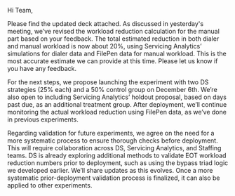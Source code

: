 Hi Team,

Please find the updated deck attached. As discussed in yesterday's meeting, we’ve revised the workload reduction calculation for the manual part based on your feedback. The total estimated reduction in both dialer and manual workload is now about 20%, using Servicing Analytics’ simulations for dialer data and FilePen data for manual workload. This is the most accurate estimate we can provide at this time. Please let us know if you have any feedback.

For the next steps, we propose launching the experiment with two DS strategies (25% each) and a 50% control group on December 6th. We’re also open to including Servicing Analytics’ holdout proposal, based on days past due, as an additional treatment group. After deployment, we’ll continue monitoring the actual workload reduction using FilePen data, as we’ve done in previous experiments.

Regarding validation for future experiments, we agree on the need for a more systematic process to ensure thorough checks before deployment. This will require collaboration across DS, Servicing Analytics, and Staffing teams. DS is already exploring additional methods to validate EOT workload reduction numbers prior to deployment, such as using the bypass triad logic we developed earlier. We’ll share updates as this evolves. Once a more systematic prior-deployment validation process is finalized, it can also be applied to other experiments.
